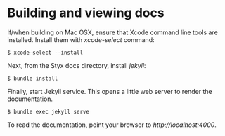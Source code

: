 # Building and viewing docs

If/when building on Mac OSX, ensure that Xcode command line tools 
are installed. Install them with *xcode-select* command: 

    $ xcode-select --install

Next, from the Styx docs directory, install *jekyll*:

    $ bundle install
    
Finally, start Jekyll service. This opens a little web server
to render the documentation.
    
    $ bundle exec jekyll serve

To read the documentation, point your browser to *http://localhost:4000*.
